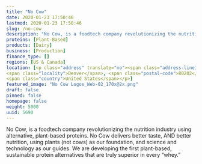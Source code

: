 ```yaml
---
title: "No Cow"
date: 2020-01-23 17:50:46
lastmod: 2020-01-23 17:50:46
slug: /no-cow
description: "No Cow, is a foodtech company revolutionizing the nutrition industry using alternative, plant-based proteins. No Cow delivers better taste, AND better nutrition, using plants (not cows) as our foundation, and science and technology as our guides. We are developing the first plant-based, sustainable protein alternatives that are truly superior in every “whey.”"
proteins: [Plant-Based]
products: [Dairy]
business: [Production]
finance_type: []
regions: [US & Canada]
location: [<p class="address" translate="no"><span class="address-line1">Blake Street</span><br>
<span class="locality">Denver</span>, <span class="postal-code">80202</span><br>
<span class="country">United States</span></p>]
featured_image: "No Cow Logos_Web-02_170x@2x.png"
draft: false
pinned: false
homepage: false
weight: 5000
uuid: 5690
---
```

<p>No Cow, is a foodtech company revolutionizing the nutrition industry using alternative, plant-based proteins. No Cow delivers better taste, AND better nutrition, using plants (not cows) as our foundation, and science and technology as our guides. We are developing the first plant-based, sustainable protein alternatives that are truly superior in every “whey.”</p>
